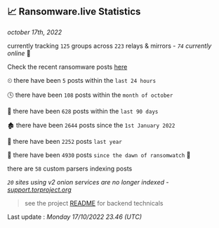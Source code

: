 
## 📈 Ransomware.live Statistics
_october 17th, 2022_

currently tracking `125` groups across `223` relays & mirrors - _`74` currently online_ 📡

Check the recent ransomware posts [here](https://www.ransomware.live/#/recentposts)


⏲ there have been `5` posts within the `last 24 hours`

🕓 there have been `108` posts within the `month of october`

📅 there have been `628` posts within the `last 90 days`

🏚 there have been `2644` posts since the `1st January 2022`

🚀 there have been `2252` posts `last year`

🦕 there have been `4930` posts `since the dawn of ransomwatch` 🐣

there are `58` custom parsers indexing posts

_`20` sites using v2 onion services are no longer indexed - [support.torproject.org](https://support.torproject.org/onionservices/v2-deprecation/)_

> see the project [README](https://github.com/jmousqueton/ransomwatch#readme) for backend technicals



Last update : _Monday 17/10/2022 23.46 (UTC)_

